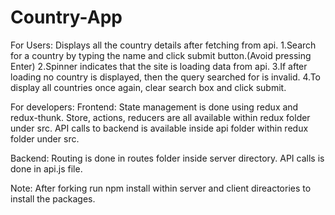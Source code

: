 # Country-App
For Users:
Displays all the country details after fetching from api.
1.Search for a country by typing the name and click submit button.(Avoid pressing Enter)
2.Spinner indicates that the site is loading data from api.
3.If after loading no country is displayed, then the query searched for is invalid.
4.To display all countries once again, clear search box and click submit.


For developers:
Frontend:
State management is done using redux and redux-thunk.
Store, actions, reducers are all available within redux folder under src.
API calls to backend is available inside api folder within redux folder under src.

Backend:
Routing is done in routes folder inside server directory.
API calls is done in api.js file.

Note: After forking run npm install within server and client direactories to install the packages.
